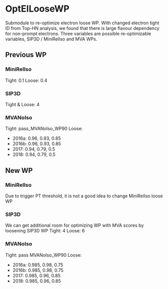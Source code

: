 # OptElLooseWP
Submodule to re-optimize electron loose WP. With changed electron tight ID from Top-HN analysis, we found that there is large flavour dependency for non-prompt electrons. Three variables are possible re-optimizable variables, SIP3D / MiniRelIso and MVA WPs.

## Previous WP
### MiniRelIso
Tight: 0.1
Loose: 0.4

### SIP3D
Tight & Loose: 4

### MVANoIso
Tight: pass_MVANoIso_WP90
Loose:
- 2016a: 0.96, 0.93, 0.85
- 2016b: 0.96, 0.93, 0.85
- 2017:  0.94, 0.79, 0.5
- 2018:  0.94, 0.79, 0.5

## New WP
### MiniRelIso
Due to trigger PT threshold, it is not a good idea to change MiniRelIso loose WP

### SIP3D
We can get additional room for optimizing WP with MVA scores by loosening SIP3D WP
Tight: 4
Loose: 6

### MVANoIso
Tight: pass MVANoIso_WP90
Loose:
- 2016a: 0.985, 0.98, 0.75
- 2016b: 0.985, 0.98, 0.75
- 2017:  0.985, 0.96, 0.85
- 2018:  0.985, 0.96, 0.85
